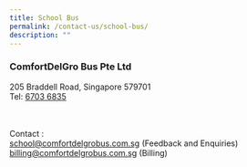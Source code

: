 ```yaml
---
title: School Bus
permalink: /contact-us/school-bus/
description: ""
---
```

### ComfortDelGro Bus Pte Ltd

205 Braddell Road, Singapore 579701
<br>Tel: [6703 6835](tel:67036835)

<br><br>Contact : <br>
[school@comfortdelgrobus.com.sg](mailto:school@comfortdelgrobus.com.sg) (Feedback and Enquiries)<br>
[billing@comfortdelgrobus.com.sg](mailto:billing@comfortdelgrobus.com.sg) (Billing)